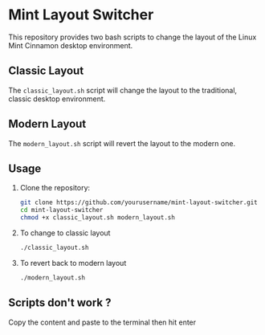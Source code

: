# Mint Layout Switcher

This repository provides two bash scripts to change the layout of the Linux Mint Cinnamon desktop environment.

## Classic Layout
The `classic_layout.sh` script will change the layout to the traditional, classic desktop environment.

## Modern Layout
The `modern_layout.sh` script will revert the layout to the modern one.

## Usage

1. Clone the repository:

   ```bash
   git clone https://github.com/yourusername/mint-layout-switcher.git
   cd mint-layout-switcher
   chmod +x classic_layout.sh modern_layout.sh
2. To change to classic layout
    ```bash
   ./classic_layout.sh

3. To revert back to modern layout
    ```bash
   ./modern_layout.sh

## Scripts don't work ?
Copy the content and paste to the terminal then hit enter
